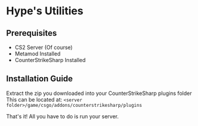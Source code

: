 # Hype's Utilities

## Prerequisites
- CS2 Server (Of course)
- Metamod Installed
- CounterStrikeSharp Installed

## Installation Guide

Extract the zip you downloaded into your CounterStrikeSharp plugins folder
This can be located at:
`<server folder>/game/csgo/addons/counterstrikesharp/plugins`

That's it! All you have to do is run your server.

